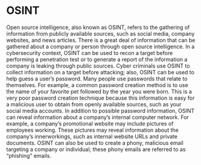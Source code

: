 # OSINT

Open source intelligence, also known as OSINT, refers to the gathering of information from publicly available sources, such as social media, company websites, and news articles. There is a great deal of information that can be gathered about a company or person through open source intelligence.
In a cybersecurity context, OSINT can be used to recon a target before performing a penetration test or to generate a report of the information a company is leaking through public sources. Cyber criminals use OSINT to collect information on a target before attacking; also, OSINT can be used to help guess a user’s password. Many people use passwords that relate to themselves. For example, a common password creation method is to use the name of your favorite pet followed by the year you were born. This is a very poor password creation technique because this information is easy for a malicious user to obtain from openly available sources, such as your social media accounts. In addition to possible password information, OSINT can reveal information about a company’s internal computer network. For example, a company’s promotional website may include pictures of employees working. These pictures may reveal information about the company’s innerworkings, such as internal website URLs and private documents. OSINT can also be used to create a phony, malicious email targeting a company or individual; these phony emails are referred to as “phishing” emails. 